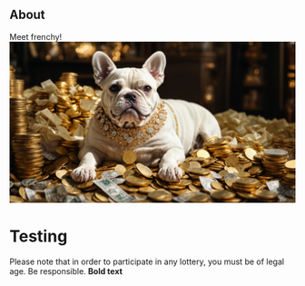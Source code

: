 ## About
Meet frenchy!
![Meet frenchy!](images/moneyDoug.png)

# Testing
Please note that in order to participate in any lottery, you must be of legal age. Be responsible. 
**Bold text**
